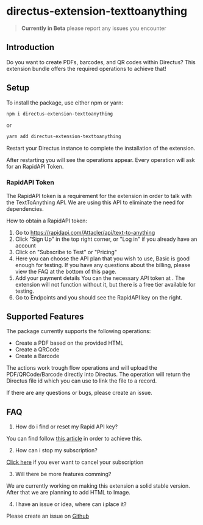 # directus-extension-texttoanything

> **Currently in Beta** please report any issues you encounter

## Introduction

Do you want to create PDFs, barcodes, and QR codes within Directus?
This extension bundle offers the required operations to achieve that!

## Setup

To install the package, use either npm or yarn:

```sh
npm i directus-extension-texttoanything
```

or

```sh
yarn add directus-extension-texttoanything
```

Restart your Directus instance to complete the installation of the extension.

After restarting you will see the operations appear.
Every operation will ask for an RapidAPI Token.

### RapidAPI Token

The RapidAPI token is a requirement for the extension in order to talk with the TextToAnything API. We are using this API to eliminate the need for dependencies.

How to obtain a RapidAPI token:

1. Go to https://rapidapi.com/Attacler/api/text-to-anything
2. Click "Sign Up" in the top right corner, or "Log in" if you already have an account
3. Click on "Subscribe to Test" or "Pricing"
4. Here you can choose the API plan that you wish to use, Basic is good enough for testing.
   If you have any questions about the billing, please view the FAQ at the bottom of this page.
5. Add your payment details
   You can the necessary API token at . The extension will not function without it, but there is a free tier available for testing.
6. Go to Endpoints and you should see the RapidAPI key on the right.

## Supported Features

The package currently supports the following operations:

- Create a PDF based on the provided HTML
- Create a QRCode
- Create a Barcode

The actions work trough flow operations and will upload the PDF/QRCode/Barcode directly into Directus.
The operation will return the Directus file id which you can use to link the file to a record.

If there are any questions or bugs, please create an issue.

## FAQ

1. How do i find or reset my Rapid API key?

You can find follow [this article](https://docs.rapidapi.com/docs/keys#api-key-rotation-or-resetting-a-compromised-api-key) in order to achieve this.

2. How can i stop my subscription?

[Click here](https://rapidapi.com/developer/billing/subscriptions-and-usage) if you ever want to cancel your subscription

3. Will there be more features comming?

We are currently working on making this extension a solid stable version. After that we are planning to add HTML to Image.

4. I have an issue or idea, where can i place it?

Please create an issue on [Github](https://github.com/Attacler/TextToAnything-Directus)
